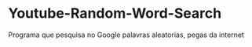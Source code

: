 # Youtube-Random-Word-Search

Programa que pesquisa no Google palavras aleatorias, pegas da internet
